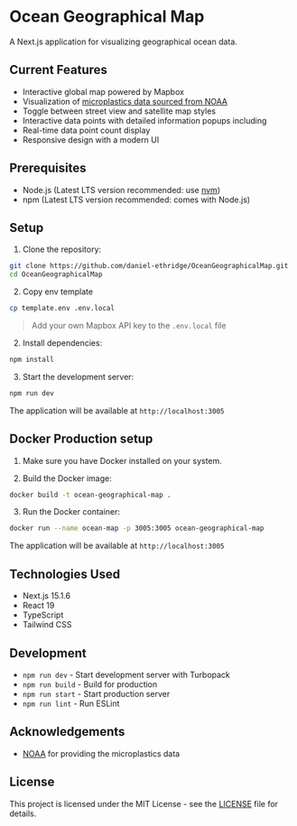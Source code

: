 # Ocean Geographical Map

A Next.js application for visualizing geographical ocean data.

## Current Features

- Interactive global map powered by Mapbox
- Visualization of [microplastics data sourced from NOAA](https://www.ncei.noaa.gov/products/microplastics)
- Toggle between street view and satellite map styles
- Interactive data points with detailed information popups including
- Real-time data point count display
- Responsive design with a modern UI

## Prerequisites

- Node.js (Latest LTS version recommended: use [nvm](https://github.com/nvm-sh/nvm))
- npm (Latest LTS version recommended: comes with Node.js)

## Setup

1. Clone the repository:
```bash
git clone https://github.com/daniel-ethridge/OceanGeographicalMap.git
cd OceanGeographicalMap
```

2. Copy env template
```bash
cp template.env .env.local
```
> Add your own Mapbox API key to the `.env.local` file

2. Install dependencies:
```bash
npm install
```

3. Start the development server:
```bash
npm run dev
```

The application will be available at `http://localhost:3005`

## Docker Production setup

1. Make sure you have Docker installed on your system.

2. Build the Docker image:
```bash
docker build -t ocean-geographical-map .
```

3. Run the Docker container:
```bash
docker run --name ocean-map -p 3005:3005 ocean-geographical-map
```

The application will be available at `http://localhost:3005`

## Technologies Used

- Next.js 15.1.6
- React 19
- TypeScript
- Tailwind CSS

## Development

- `npm run dev` - Start development server with Turbopack
- `npm run build` - Build for production
- `npm run start` - Start production server
- `npm run lint` - Run ESLint

## Acknowledgements

- [NOAA](https://www.ncei.noaa.gov/products/microplastics) for providing the microplastics data

## License

This project is licensed under the MIT License - see the [LICENSE](LICENSE) file for details.
